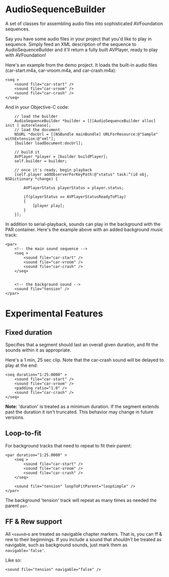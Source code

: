 

AudioSequenceBuilder
====================

A set of classes for assembling audio files into sophisticated AVFoundation sequences.

Say you have some audio files in your project that you'd like to play in sequence.  Simply feed an XML description of the sequence to AudioSequenceBuilder and it'll return a fully built AVPlayer, ready to play with AVFoundation!

Here's an example from the demo project.  It loads the built-in audio files (car-start.m4a, car-vroom.m4a, and car-crash.m4a):


	<seq >
		<sound file="car-start" />
		<sound file="car-vroom" />
		<sound file="car-crash" />
	</seq>


And in your Objective-C code:

		// load the builder
		AudioSequenceBuilder *builder = [[[AudioSequenceBuilder alloc] init ] autorelease];
		// load the document
		NSURL *docUrl = [[NSBundle mainBundle] URLForResource:@"Sample" withExtension:@"xml"];
		[builder loadDocument:docUrl];	

		// build it
		AVPlayer *player = [builder buildPlayer];
		self.builder = builder;
		
		// once it's ready, begin playback
		[self.player addObserverForKeyPath:@"status" task:^(id obj, NSDictionary *change) {

			AVPlayerStatus playerStatus = player.status;

			if(playerStatus == AVPlayerStatusReadyToPlay)
			{
				[player play];
			}
		}];




In addition to serial-playback, sounds can play in the background with the PAR container.  Here's the example above with an added background music track:

	<par>
		<!-- the main sound sequence -->
		<seq >
			<sound file="car-start" />
			<sound file="car-vroom" />
			<sound file="car-crash" />
		</seq>
	
	
		<!-- the background sound -->
		<sound file="tension" />
	</par>



Experimental Features
===============

Fixed duration
--------------

Specifies that a segment should last an overall given duration, and fit the sounds within it as appropriate.

Here's a 1 min, 25 sec clip.  Note that the car-crash sound will be delayed to play at the end:

	<seq duration="1:25.0000" >
		<sound file="car-start" />
		<sound file="car-vroom" />
		<padding ratio="1.0" />
		<sound file="car-crash" />
	</seq>

**Note:** 'duration' is treated as a minimum duration.  If the segment extends past the duration it isn't truncated.  This behavior may change in future versions.

Loop-to-fit
-----------
For background tracks that need to repeat to fit their parent:

	<par duration="1:25.0000" >
		<seq >
			<sound file="car-start" />
			<sound file="car-vroom" />
			<sound file="car-crash" />
		</seq>
	
		<sound file="tension" loopToFitParent="loopSimple" />
	</par>

The background 'tension' track will repeat as many times as needed the parent `par`.


FF & Rew support
-----------

All `<sound>`s are treated as navigable chapter markers.  That is, you can ff & rew to their beginnings.  If you include a sound that *shouldn't* be treated as navigable, such as background sounds, just mark them as `navigable='false'`. 
	
Like so:
	
	<sound file="tension" navigable="false" />
	
	
